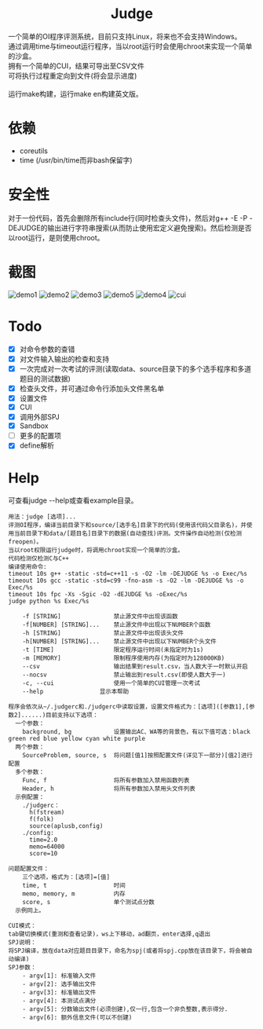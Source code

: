 # <center>Judge</center>
一个简单的OI程序评测系统，目前只支持Linux，将来也不会支持Windows。</br>
通过调用time与timeout运行程序，当以root运行时会使用chroot来实现一个简单的沙盒。</br>
拥有一个简单的CUI，结果可导出至CSV文件</br>
可将执行过程重定向到文件(将会显示进度)</br>
</br>
运行make构建，运行make en构建英文版。

# 依赖
- coreutils
- time (/usr/bin/time而非bash保留字)

# 安全性
对于一份代码，首先会删除所有include行(同时检查头文件)，然后对g++ -E -P -DEJUDGE的输出进行字符串搜索(从而防止使用宏定义避免搜索)。然后检测是否以root运行，是则使用chroot。

# 截图
![demo1](https://github.com/Heptagon196/Judge/blob/pic/demo1.png)
![demo2](https://github.com/Heptagon196/Judge/blob/pic/demo2.png)
![demo3](https://github.com/Heptagon196/Judge/blob/pic/demo3.png)
![demo5](https://github.com/Heptagon196/Judge/blob/pic/demo5.png)
![demo4](https://github.com/Heptagon196/Judge/blob/pic/demo4.png)
![cui](https://github.com/Heptagon196/Judge/blob/pic/cui.png)

# Todo
- [x] 对命令参数的查错
- [x] 对文件输入输出的检查和支持
- [x] 一次完成对一次考试的评测(读取data、source目录下的多个选手程序和多道题目的测试数据)
- [x] 检查头文件，并可通过命令行添加头文件黑名单
- [x] 设置文件
- [x] CUI
- [x] 调用外部SPJ
- [x] Sandbox
- [ ] 更多的配置项
- [x] define解析

# Help
可查看judge --help或查看example目录。
```
用法：judge [选项]...
评测OI程序，编译当前目录下和source/[选手名]目录下的代码(使用该代码父目录名)，并使用当前目录下和data/[题目名]目录下的数据(自动查找)评测。文件操作自动检测(仅检测freopen)。
当以root权限运行judge时，将调用chroot实现一个简单的沙盒。
代码检测仅检测C与C++
编译使用命令:
timeout 10s g++ -static -std=c++11 -s -O2 -lm -DEJUDGE %s -o Exec/%s
timeout 10s gcc -static -std=c99 -fno-asm -s -O2 -lm -DEJUDGE %s -o Exec/%s
timeout 10s fpc -Xs -Sgic -O2 -dEJUDGE %s -oExec/%s
judge python %s Exec/%s

    -f [STRING]               禁止源文件中出现该函数
    -f[NUMBER] [STRING]...    禁止源文件中出现以下NUMBER个函数
    -h [STRING]               禁止源文件中出现该头文件
    -h[NUMBER] [STRING]...    禁止源文件中出现以下NUMBER个头文件
    -t [TIME]                 限定程序运行时间(未指定时为1s)
    -m [MEMORY]               限制程序使用内存(为指定时为128000KB)
    --csv                     输出结果到result.csv，当人数大于一时默认开启
    --nocsv                   禁止输出到result.csv(即使人数大于一)
    -c, --cui                 使用一个简单的CUI管理一次考试
    --help                显示本帮助

程序会依次从~/.judgerc和./judgerc中读取设置，设置文件格式为：[选项]([参数1],[参数2]......)目前支持以下选项：
  一个参数：
    background, bg            设置输出AC、WA等的背景色，有以下值可选：black green red blue yellow cyan white purple
  两个参数：
    SourceProblem, source, s  将问题[值1]按照配置文件(详见下一部分)[值2]进行配置
  多个参数：
    Func, f                   将所有参数加入禁用函数列表
    Header, h                 将所有参数加入禁用头文件列表
  示例配置：
    ./judgerc：
      h(fstream)
	  f(folk)
      source(aplusb,config)
    ./config:
      time=2.0
      memo=64000
      score=10

问题配置文件：
    三个选项，格式为：[选项]=[值]
    time, t                   时间
    memo, memory, m           内存
    score, s                  单个测试点分数
  示例同上。

CUI模式：
tab键切换模式(重测和查看记录)，ws上下移动，ad翻页，enter选择,q退出
SPJ说明：
将SPJ编译，放在data对应题目目录下，命名为spj(或者将spj.cpp放在该目录下，将会被自动编译)
SPJ参数：
    - argv[1]: 标准输入文件
    - argv[2]: 选手输出文件
    - argv[3]: 标准输出文件
    - argv[4]: 本测试点满分
    - argv[5]: 分数输出文件(必须创建),仅一行,包含一个非负整数,表示得分.
    - argv[6]: 额外信息文件(可以不创建)
```

